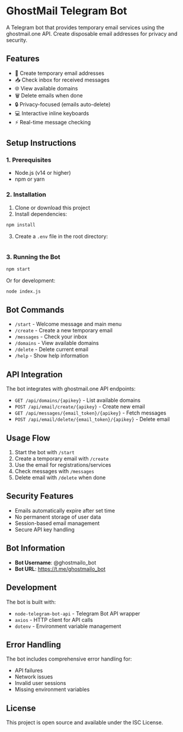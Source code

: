 # GhostMail Telegram Bot

A Telegram bot that provides temporary email services using the ghostmail.one API. Create disposable email addresses for privacy and security.

## Features

- 📧 Create temporary email addresses
- 📥 Check inbox for received messages
- 🌐 View available domains
- 🗑️ Delete emails when done
- 🔒 Privacy-focused (emails auto-delete)
- 💻 Interactive inline keyboards
- ⚡ Real-time message checking

## Setup Instructions

### 1. Prerequisites
- Node.js (v14 or higher)
- npm or yarn

### 2. Installation

1. Clone or download this project
2. Install dependencies:
```bash
npm install
```

3. Create a `.env` file in the root directory:
```env

```

### 3. Running the Bot

```bash
npm start
```

Or for development:
```bash
node index.js
```

## Bot Commands

- `/start` - Welcome message and main menu
- `/create` - Create a new temporary email
- `/messages` - Check your inbox
- `/domains` - View available domains  
- `/delete` - Delete current email
- `/help` - Show help information

## API Integration

The bot integrates with ghostmail.one API endpoints:

- `GET /api/domains/{apikey}` - List available domains
- `POST /api/email/create/{apikey}` - Create new email
- `GET /api/messages/{email_token}/{apikey}` - Fetch messages
- `POST /api/email/delete/{email_token}/{apikey}` - Delete email

## Usage Flow

1. Start the bot with `/start`
2. Create a temporary email with `/create`
3. Use the email for registrations/services
4. Check messages with `/messages`
5. Delete email with `/delete` when done

## Security Features

- Emails automatically expire after set time
- No permanent storage of user data
- Session-based email management
- Secure API key handling

## Bot Information

- **Bot Username**: @ghostmailo_bot
- **Bot URL**: https://t.me/ghostmailo_bot

## Development

The bot is built with:
- `node-telegram-bot-api` - Telegram Bot API wrapper
- `axios` - HTTP client for API calls
- `dotenv` - Environment variable management

## Error Handling

The bot includes comprehensive error handling for:
- API failures
- Network issues
- Invalid user sessions
- Missing environment variables

## License

This project is open source and available under the ISC License.
